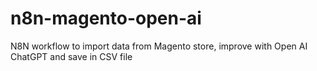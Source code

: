# n8n-magento-open-ai
N8N workflow to import data from Magento store, improve with Open AI ChatGPT and save in CSV file
